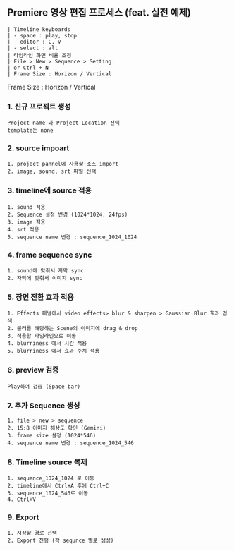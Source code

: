 
## Premiere 영상 편집 프로세스 (feat. 실전 예제)

```
| Timeline keyboards
| - space : play, stop
| - editor : C, V
| - select : alt
| 타임라인 화면 비율 조정
| File > New > Sequence > Setting 
| or Ctrl + N
| Frame Size : Horizon / Vertical
```



Frame Size : Horizon / Vertical

### 1. 신규 프로젝트 생성
```
Project name 과 Project Location 선택
template는 none
```

### 2. source impoart
```
1. project pannel에 사용할 소스 import
2. image, sound, srt 파일 선택

```

### 3. timeline에 source 적용
```
1. sound 적용
2. Sequence 설정 변경 (1024*1024, 24fps)
3. image 적용
4. srt 적용
5. sequence name 변경 : sequence_1024_1024
```

### 4. frame sequence sync
```
1. sound에 맞춰서 자막 sync
2. 자막에 맞춰서 이미지 sync
```

### 5. 장면 전환 효과 적용
```
1. Effects 패널에서 video effects> blur & sharpen > Gaussian Blur 효과 검색
2. 블러를 해당하는 Scene의 이미지에 drag & drop
3. 적용할 타임라인으로 이동
4. blurriness 에서 시간 적용
5. blurriness 에서 효과 수치 적용
```

### 6. preview 검증
```
Play하여 검증 (Space bar)
```

### 7. 추가 Sequence 생성
```
1. file > new > sequence
2. 15:8 이미지 해상도 확인 (Gemini)
3. frame size 설정 (1024*546)
4. sequence name 변경 : sequence_1024_546
```

### 8. Timeline source 복제
```
1. sequence_1024_1024 로 이동
2. timeline에서 Ctrl+A 후에 Ctrl+C
3. sequence_1024_546로 이동
4. Ctrl+V
```

### 9. Export
```
1. 저장할 경로 선택
2. Export 진행 (각 sequnce 별로 생성)
```